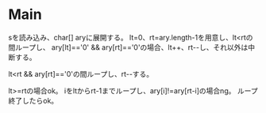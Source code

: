 # Main
sを読み込み、char[] aryに展開する。
lt=0、rt=ary.length-1を用意し、lt<rtの間ループし、
ary[lt]=='0' && ary[rt]=='0'の場合、lt++、rt--し、それ以外は中断する。

lt<rt && ary[rt]=='0'の間ループし、rt--する。

lt>=rtの場合ok。
iをltからrt-1までループし、ary[i]!=ary[rt-i]の場合ng。
ループ終了したらok。
